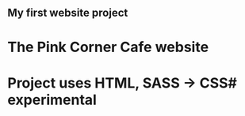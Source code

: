## My first website project
# The Pink Corner Cafe website
# Project uses HTML, SASS -> CSS# experimental
